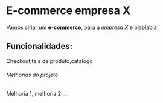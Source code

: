 # E-commerce empresa X

Vamos ciriar um **e-commerce**, para a *empresa X* e blablabla

## Funcionalidades:

Checkout,tela de produto,catalogo

###### Melhorias do projeto

Melhoria 1, melhoria 2 ...